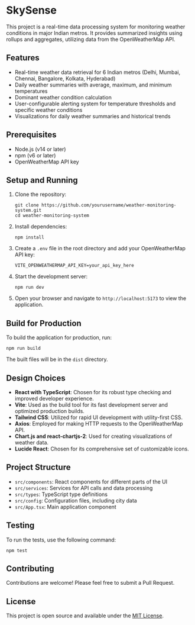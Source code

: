 # SkySense

This project is a real-time data processing system for monitoring weather conditions in major Indian metros. It provides summarized insights using rollups and aggregates, utilizing data from the OpenWeatherMap API.

## Features

- Real-time weather data retrieval for 6 Indian metros (Delhi, Mumbai, Chennai, Bangalore, Kolkata, Hyderabad)
- Daily weather summaries with average, maximum, and minimum temperatures
- Dominant weather condition calculation
- User-configurable alerting system for temperature thresholds and specific weather conditions
- Visualizations for daily weather summaries and historical trends

## Prerequisites

- Node.js (v14 or later)
- npm (v6 or later)
- OpenWeatherMap API key

## Setup and Running

1. Clone the repository:
   ```
   git clone https://github.com/yourusername/weather-monitoring-system.git
   cd weather-monitoring-system
   ```

2. Install dependencies:
   ```
   npm install
   ```

3. Create a `.env` file in the root directory and add your OpenWeatherMap API key:
   ```
   VITE_OPENWEATHERMAP_API_KEY=your_api_key_here
   ```

4. Start the development server:
   ```
   npm run dev
   ```

5. Open your browser and navigate to `http://localhost:5173` to view the application.

## Build for Production

To build the application for production, run:

```
npm run build
```

The built files will be in the `dist` directory.

## Design Choices

- **React with TypeScript**: Chosen for its robust type checking and improved developer experience.
- **Vite**: Used as the build tool for its fast development server and optimized production builds.
- **Tailwind CSS**: Utilized for rapid UI development with utility-first CSS.
- **Axios**: Employed for making HTTP requests to the OpenWeatherMap API.
- **Chart.js and react-chartjs-2**: Used for creating visualizations of weather data.
- **Lucide React**: Chosen for its comprehensive set of customizable icons.

## Project Structure

- `src/components`: React components for different parts of the UI
- `src/services`: Services for API calls and data processing
- `src/types`: TypeScript type definitions
- `src/config`: Configuration files, including city data
- `src/App.tsx`: Main application component

## Testing

To run the tests, use the following command:

```
npm test
```

## Contributing

Contributions are welcome! Please feel free to submit a Pull Request.

## License

This project is open source and available under the [MIT License](LICENSE).